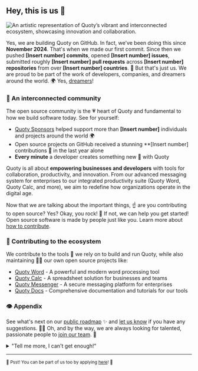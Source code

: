 ## Hey, this is us 👋

![An artistic representation of Quoty’s vibrant and interconnected ecosystem, showcasing innovation and collaboration.](https://i.imgur.com/zpRlwy2.png)

Yes, we are building Quoty on GitHub. In fact, we’ve been doing this since **November 2024**. That's when we made our first commit. Since then we pushed **[Insert number] commits**, opened **[Insert number] issues**, submitted roughly **[Insert number] pull requests** across **[Insert number] repositories** from over **[Insert number] countries**. 🤯 But that's just us. We are proud to be part of the work of developers, companies, and dreamers around the world. 🌍 Yes, [dreamers](https://github.com/readme/featured/nasa-ingenuity-helicopter)!

### 🍿 An interconnected community

The open source community is the 💗 heart of Quoty and fundamental to how we build software today. See for yourself:

- [Quoty Sponsors](https://github.com/sponsors) helped support more than **[Insert number]** individuals and projects around the world 🌍
- Open source projects on GitHub received a stunning **[Insert number] contributions 🚀 in the last year alone
- **Every minute** a developer creates something new 🎉 with Quoty

Quoty is all about **empowering businesses and developers** with tools for collaboration, productivity, and innovation. From our advanced messaging system for enterprises to our integrated productivity suite (Quoty Word, Quoty Calc, and more), we aim to redefine how organizations operate in the digital age.

Now that we are talking about the important things, ☝️ are you contributing to open source? Yes? Okay, you rock! 🎸 If not, we can help you get started! Open source software is made by people just like you. Learn more about [how to contribute](https://opensource.guide/).

### 🦆 Contributing to the ecosystem

We contribute to the tools 🔧 we rely on to build and run Quoty, while also maintaining 🧙‍♂️ our own open source projects like:

- [Quoty Word](https://github.com/quoty/word) - A powerful and modern word processing tool
- [Quoty Calc](https://github.com/quoty/calc) - A spreadsheet solution for businesses and teams
- [Quoty Messenger](https://github.com/quoty/messenger) - A secure messaging platform for enterprises
- [Quoty Docs](https://github.com/quoty/docs) - Comprehensive documentation and tutorials for our tools

### 👁️ Appendix

See what's next on our [public roadmap](https://github.com/quoty/roadmap) ✨ and [let us know](https://github.com/quoty/feedback) if you have any suggestions. 🙇‍♂️ Oh, and by the way, we are always looking for talented, passionate people to [join our team](https://github.com/about/careers). 🙌

<details> 
	<summary>"Tell me more, I can't get enough!"</summary>
	<br>
	<ul>
	<li>Quoty is built using mighty 🔨 open source technologies like <a href="https://github.com/rails">Ruby on Rails</a>, <a href="https://github.com/golang">Go</a>, <a href="https://github.com/primer">Primer</a>, <a href="https://github.com/reactjs">React</a>, and <a href="https://github.com/apache/kafka">Kafka</a> among others.</li>
		<li>The three open source projects Quoty members have most contributed 👩‍💻 to are:
			<ul>
				<li><a href="https://github.com/GuildaJS">Guilda</a> - A Discord bot we are developing</li>
				<li><a href="https://www.linkedin.com/showcase/quoty-developers/">Quoty Developers</a> - Our programming community</li>
				<li><a href="https://www.linkedin.com/showcase/quoty-store/">Quoty Store</a> - Our FiveM assets store</li>
			</ul>
		</li>
		<li>By the way, our <a href="https://github.com/quoty/docs">documentation</a> 🤓 is also open sourced.</li>
	</ul>
</details>

---

<sub>🤫 Psst! You can be part of us too by applying <a href="https://github.com/about/careers">here</a>! 🌟</sub>

<!--
Made with 🖤
🙇‍♂️🎤🔽
-->
